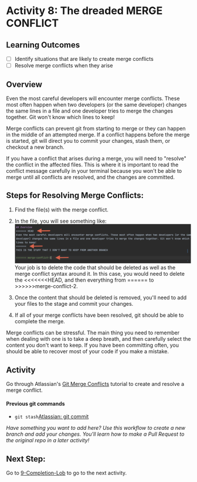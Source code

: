 # Activity 8: The dreaded MERGE CONFLICT

## Learning Outcomes
- [ ] Identify situations that are likely to create merge conflicts
- [ ] Resolve merge conflicts when they arise

## Overview
Even the most careful developers will encounter merge conflicts. These most often happen when two developers (or the same
developer) changes the same lines in a file and one developer tries to merge the changes together. Git won't know which
lines to keep!

Merge conflicts can prevent git from starting to merge or they can happen in the middle of an attempted merge. If a
conflict happens before the merge is started, git will direct you to commit your changes, stash them, or checkout a new 
branch. 

If you have a conflict that arises during a merge, you will need to "resolve" the conflict in the affected files. 
This is where it is important to read the conflict message carefully in your terminal because you won't be able to 
merge until all conflicts are resolved, and the changes are committed.

## Steps for Resolving Merge Conflicts:
1. Find the file(s) with the merge conflict. 
2. In the file, you will see something like:
![merge conflict image](../assets/mergeconflict.png)
Your job is to delete the code that should be deleted as well as the merge conflict syntax around it. 
   In this case, you would need to delete the <<<<<<<HEAD, and then everything from ====== to >>>>>>merge-conflict-2.
    
3. Once the content that should be deleted is removed, you'll need to add your files to the stage and commit your changes. 
4. If all of your merge conflicts have been resolved, git should be able to complete the merge.

Merge conflicts can be stressful. The main thing you need to remember when dealing with one is to take a deep breath, 
and then carefully select the content you don't want to keep. If you have been committing often, you should be able to 
recover most of your code if you make a mistake. 

## Activity
Go through Atlassian's [Git Merge Conflicts](https://www.atlassian.com/git/tutorials/using-branches/merge-conflicts)
tutorial to create and resolve a merge conflict.


#### Previous git commands
- `git stash`[Atlassian: git commit](https://www.atlassian.com/git/tutorials/saving-changes/git-commit)


*Have something you want to add here? Use this workflow to create a new branch and add your changes. You'll learn how to 
make a Pull Request to the original repo in a later activity!*

## Next Step:
Go to [9-Completion-Lob](9-completion-log.md) to go to the next activity.